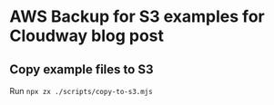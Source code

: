 # AWS Backup for S3 examples for Cloudway blog post

## Copy example files to S3

Run `npx zx ./scripts/copy-to-s3.mjs`
